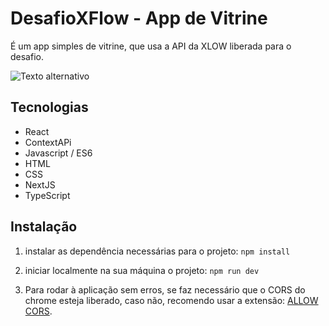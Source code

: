 # DesafioXFlow - App de Vitrine
É um app simples de vitrine, que usa a API da XLOW liberada para o desafio.

![Texto alternativo](https://i.imgur.com/9P2UI2p.png)
## Tecnologias
- React
- ContextAPi
- Javascript / ES6
- HTML
- CSS
- NextJS
- TypeScript


## Instalação
1. instalar as dependência necessárias para o projeto: ```npm install```
2. iniciar localmente na sua máquina o projeto: ```npm run dev```

3. Para rodar à aplicação sem erros, se faz necessário que o CORS do chrome esteja liberado, caso não, recomendo usar a extensão: [ALLOW CORS](https://mybrowseraddon.com/access-control-allow-origin.html).
